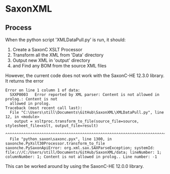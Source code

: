 # SaxonXML

## Process
When the python script 'XMLDataPull.py' is run, it should:
1. Create a SaxonC XSLT Processor
1. Transform all the XML from 'Data' directory
1. Output new XML in 'output' directory
1. and Find any BOM from the source XML files

However, the current code does not work with the SaxonC-HE 12.3.0 library. It returns the error

```
Error on line 1 column 1 of data:
  SXXP0003   Error reported by XML parser: Content is not allowed in prolog.: Content is not
  allowed in prolog.
Traceback (most recent call last):
  File "C:\Users\still\Documents\GitHub\SaxonXML\XMLDataPull.py", line 12, in <module>
    output = xsltproc.transform_to_file(source_file=source, stylesheet_file=xslt, output_file=result)
             ^^^^^^^^^^^^^^^^^^^^^^^^^^^^^^^^^^^^^^^^^^^^^^^^^^^^^^^^^^^^^^^^^^^^^^^^^^^^^^^^^^^^^^^^
  File "python_saxon\saxonc.pyx", line 1300, in saxonche.PyXslt30Processor.transform_to_file
saxonche.PySaxonApiError: org.xml.sax.SAXParseException; systemId: file:///C:/Users/still/Documents/GitHub/SaxonXML/data; lineNumber: 1; columnNumber: 1; Content is not allowed in prolog.. Line number: -1
```
This can be worked around by using the SaxonC-HE 12.0.0 library.
